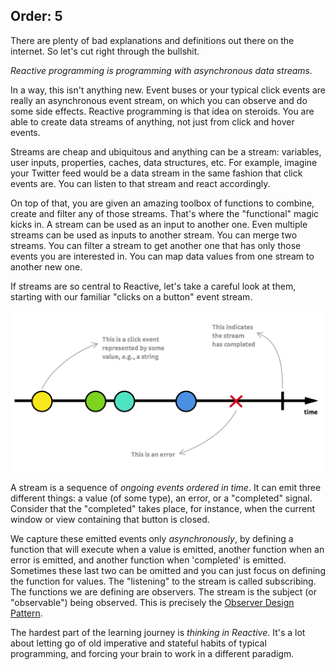 Order: 5
---

There are plenty of bad explanations and definitions out there on the internet. So let's cut right through the bullshit.

_Reactive programming is programming with asynchronous data streams._

In a way, this isn't anything new. Event buses or your typical click events are really an asynchronous event stream, on which you can observe and do some side effects. Reactive programming is that idea on steroids. You are able to create data streams of anything, not just from click and hover events. 

Streams are cheap and ubiquitous and anything can be a stream: variables, user inputs, properties, caches, data structures, etc. For example, imagine your Twitter feed would be a data stream in the same fashion that click events are. You can listen to that stream and react accordingly.

On top of that, you are given an amazing toolbox of functions to combine, create and filter any of those streams. That's where the "functional" magic kicks in. A stream can be used as an input to another one. Even multiple streams can be used as inputs to another stream. You can merge two streams. You can filter a stream to get another one that has only those events you are interested in. You can map data values from one stream to another new one.

If streams are so central to Reactive, let's take a careful look at them, starting with our familiar "clicks on a button" event stream.


![](marble-diagram.png)


A stream is a sequence of _ongoing events ordered in time_. It can emit three different things: a value (of some type), an error, or a "completed" signal. Consider that the "completed" takes place, for instance, when the current window or view containing that button is closed.

We capture these emitted events only _asynchronously_, by defining a function that will execute when a value is emitted, another function when an error is emitted, and another function when 'completed' is emitted. Sometimes these last two can be omitted and you can just focus on defining the function for values. The "listening" to the stream is called subscribing. The functions we are defining are observers. The stream is the subject (or "observable") being observed. This is precisely the [Observer Design Pattern](https://en.wikipedia.org/wiki/Observer_pattern).

The hardest part of the learning journey is _thinking in Reactive_. It's a lot about letting go of old imperative and stateful habits of typical programming, and forcing your brain to work in a different paradigm.
